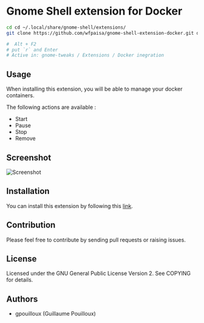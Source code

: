 # Gnome Shell extension for Docker

```bash
cd cd ~/.local/share/gnome-shell/extensions/
git clone https://github.com/wfpaisa/gnome-shell-extension-docker.git docker_status@gpouilloux

#  Alt + F2
# put `r` and Enter
# Active in: gnome-tweaks / Extensions / Docker inegration  	
```

## Usage

When installing this extension, you will be able to manage your docker containers.

The following actions are available :

- Start
- Pause
- Stop
- Remove

## Screenshot

![Screenshot](screenshot.jpg)

## Installation

You can install this extension by following this [link](https://extensions.gnome.org/extension/1065/docker-status/).

## Contribution

Please feel free to contribute by sending pull requests or raising issues.

## License

Licensed under the GNU General Public License Version 2. See COPYING for details.

## Authors

- gpouilloux (Guillaume Pouilloux)
